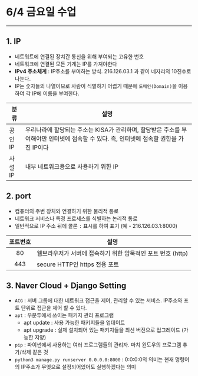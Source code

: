 # 6/4 금요일 수업
___
## 1. IP
- 네트워트에 연결된 장치간 통신을 위해 부여되는 고유한 번호
- 네트워크에 연결된 모든 기계는 IP를 가져야한다
- **IPv4 주소체계** :  IP주소를 부여하는 방식. 216.126.03.1 과 같이 네자리의 10진수로 나눈다.
- IP는 숫자들의 나열이므로 사람이 식별하기 어렵기 때문에 ```도메인(Domain)```을 이용하여 각 IP에 이름을 부여한다.

|분류|설명|
|----|----|
|공인IP|우리나라에 할당되는 주소는 KISA가 관리하며, 할당받은 주소를 부여해야만 인터넷에 접속할 수 있다. 즉, 인터넷에 접속할 권한을 가진 IP이다|
|사설IP|내부 네트워크용으로 사용하기 위한 IP|

## 2. port
- 컴퓨터의 주변 장치와 연결하기 위한 물리적 통로
- 네트워크 서비스나 특정 프로세스를 식별하는 논리적 통로
- 일반적으로 IP 주소 뒤에 콜론 ```:``` 표시를 하여 표기 (예 - 216.126.03.1:8000)

|포트번호|설명|
|:----:|----|
|80|웹브라우저가 서버에 접속하기 위한 암묵적인 포트 번호 (http)|
|443|secure HTTP인 https 전용 포트|

## 3. Naver Cloud + Django Setting
- ```ACG``` : 서버 그룹에 대한 네트워크 접근을 제어, 관리할 수 있는 서비스. IP주소와 포트 단위로 접근을 제어 할 수 있다.
- ```apt``` : 우분투에서 쓰이는 패키지 관리 프로그램
    + apt update : 사용 가능한 패키지들을 업데이트
    + apt upgrade : 실제 설치되어 있는 패키지들을 최신 버전으로 업그레이드 (가능한 지양)
- ```pip``` : 파이썬에서 사용하는 여러 프로그램들의 관리자. 마치 윈도우의 프로그램 추가/삭제 같은 것
- ```python3 manage.py runserver 0.0.0.0:8000``` : 0:0:0:0의 의미는 현재 명령어의 IP주소가 무엇으로 설정되어있어도 실행하겠다는 의미